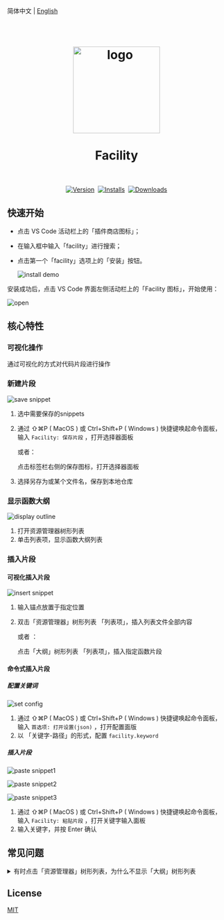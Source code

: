 简体中文 | [English](./README.md)

<h1 align="center">
  <br>
    <img src="./images/icon.png" alt="logo" width="200">
  <br><br>
  Facility
  <br>
  <br>
</h1>

  <p align="center">
    <a
      href="https://marketplace.visualstudio.com/items?itemName=sillyy.facility"
      ><img
        src="https://vsmarketplacebadge.apphb.com/version-short/sillyy.facility.svg?style=for-the-badge&colorA=61a1ff&colorB=3a8aff&label=VERSION"
        alt="Version" /></a
    >&nbsp;
    <a
      href="https://marketplace.visualstudio.com/items?itemName=sillyy.facility"
      ><img
        src="https://vsmarketplacebadge.apphb.com/installs-short/sillyy.facility.svg?style=for-the-badge&colorA=9383ff&colorB=7864ff&label=Installs"
        alt="Installs" /></a
    >&nbsp;
    <a
      href="https://marketplace.visualstudio.com/items?itemName=sillyy.facility"
      ><img
        src="https://vsmarketplacebadge.apphb.com/downloads-short/sillyy.facility.svg?style=for-the-badge&colorA=e550ff&colorB=df24ff&label=Downloads"
        alt="Downloads"
    /></a>
  </p>

## **快速开始**

- 点击 VS Code 活动栏上的「插件商店图标」；

- 在输入框中输入「facility」进行搜索；

- 点击第一个「facility」选项上的「安装」按钮。

  ![install demo](./docs/install_demo.jpg)

安装成功后，点击 VS Code 界面左侧活动栏上的「Facility 图标」，开始使用：

![open](./docs/open.jpg)

## **核心特性**

### 可视化操作

通过可视化的方式对代码片段进行操作

### 新建片段

![save snippet](./docs/save_snippet.jpg)

1. 选中需要保存的snippets

2. 通过 ⇧⌘P ( MacOS ) 或 Ctrl+Shift+P ( Windows ) 快捷键唤起命令面板，输入 `Facility: 保存片段` ，打开选择器面板

   或者：

   

   点击标签栏右侧的保存图标，打开选择器面板

3. 选择另存为或某个文件名，保存到本地仓库

### 显示函数大纲

![display outline](./docs/display_outline.jpg)

1. 打开资源管理器树形列表
2. 单击列表项，显示函数大纲列表

### 插入片段

#### 可视化插入片段

![insert snippet](./docs/insert_snippet.jpg)

1. 输入锚点放置于指定位置

2. 双击「资源管理器」树形列表 「列表项」，插入列表文件全部内容

   或者 ：

   

   点击「大纲」树形列表 「列表项」，插入指定函数片段

#### 命令式插入片段

##### 配置关键词

![set config](./docs/set_config.jpg)

1. 通过 ⇧⌘P ( MacOS ) 或 Ctrl+Shift+P ( Windows ) 快捷键唤起命令面板，输入 `首选项: 打开设置(json)` ，打开配置面版
2. 以 「关键字-路径」的形式，配置 `facility.keyword`

##### 插入片段

![paste snippet1](./docs/paste_snippet1.jpg)

![paste snippet2](./docs/paste_snippet2.jpg)

![paste snippet3](./docs/paste_snippet3.jpg)

1. 通过 ⇧⌘P ( MacOS ) 或 Ctrl+Shift+P ( Windows ) 快捷键唤起命令面板，输入 `Facility: 粘贴片段` ，打开关键字输入面板
2. 输入关键字，并按 Enter 确认

## 常见问题

<details>
<summary>有时点击「资源管理器」树形列表，为什么不显示「大纲」树形列表</summary>
用于获取大纲列表的接口由 VSCode 提供的，API调用需等 VSCode 核心模块加载完成后，方能使用。
<br/>
建议重启应用或者多点击几次，手动触发VSCode 核心模块加载
</details>

## License

[MIT](LICENSE)


